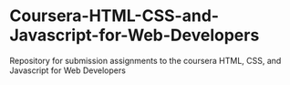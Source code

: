 # Coursera-HTML-CSS-and-Javascript-for-Web-Developers
Repository for submission assignments to the coursera HTML, CSS, and Javascript for Web Developers
